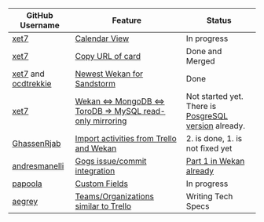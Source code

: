 GitHub Username | Feature | Status
------------ | ------------- | ------------
[xet7](https://github.com/xet7) | [Calendar View](https://github.com/wekan/wekan/issues/808) | In progress
[xet7](https://github.com/xet7) | [Copy URL of card](https://github.com/wekan/wekan/issues/1188) | Done and Merged
[xet7](https://github.com/xet7) and [ocdtrekkie](https://github.com/ocdtrekkie) | [Newest Wekan for Sandstorm](https://github.com/wekan/wekan/issues/799) | Done
[xet7](https://github.com/xet7) | [Wekan <=> MongoDB <=> ToroDB => MySQL read-only mirroring](https://github.com/torodb/stampede/issues/203) | Not started yet. There is [PosgreSQL version](https://github.com/wekan/wekan-postgresql) already.
[GhassenRjab](https://github.com/GhassenRjab) | [Import activities from Trello and Wekan](https://github.com/wekan/wekan/pull/1187) | 2. is done, 1. is not fixed yet
[andresmanelli](https://github.com/andresmanelli) | [Gogs issue/commit integration](https://github.com/wekan/wekan/issues/253) | [Part 1 in Wekan already](https://github.com/wekan/wekan/pull/1189)
[papoola](https://github.com/papoola) | [Custom Fields](https://github.com/wekan/wekan/issues/807) | In progress
[aegrey](https://github.com/aegrey) | [Teams/Organizations similar to Trello](https://github.com/wekan/wekan/issues/802) | Writing Tech Specs
